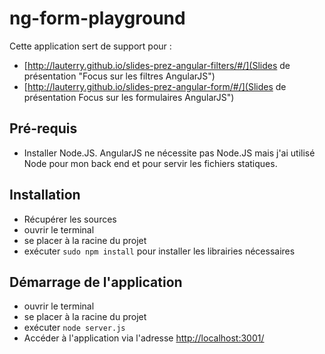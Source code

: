 ng-form-playground
==================

Cette application sert de support pour :
* [http://lauterry.github.io/slides-prez-angular-filters/#/](Slides de présentation "Focus sur les filtres AngularJS")
* [http://lauterry.github.io/slides-prez-angular-form/#/](Slides de présentation Focus sur les formulaires AngularJS")

## Pré-requis
* Installer Node.JS. AngularJS ne nécessite pas Node.JS mais j'ai utilisé Node pour mon back end et pour servir les fichiers statiques.

## Installation
* Récupérer les sources
* ouvrir le terminal
* se placer à la racine du projet
* exécuter <code>sudo npm install</code> pour installer les librairies nécessaires

## Démarrage de l'application
* ouvrir le terminal
* se placer à la racine du projet
* exécuter <code>node server.js</code>
* Accéder à l'application via l'adresse [http://localhost:3001/](http://localhost:3001/)

